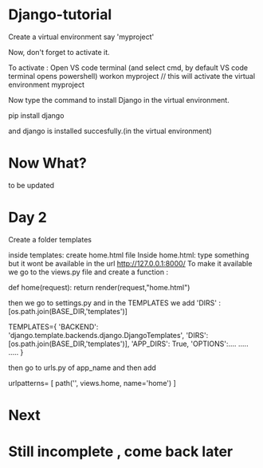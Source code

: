 # Django-tutorial

Create a virtual environment say 'myproject'

Now, don't forget to activate it.

To activate :
Open VS code terminal (and select cmd, by default VS code terminal opens powershell)
workon myproject     // this will activate the virtual environment myproject 

Now type the command to install Django in the virtual environment.

pip install django

and django is installed succesfully.(in the virtual environment)

# Now What?

to be updated

# Day 2

Create a folder templates

inside templates:
 create home.html file
 Inside home.html: type something but it wont be available in the url http://127.0.0.1:8000/
 To make it available we go to the views.py file and create a function :
 
 def home(request):
    return render(request,"home.html")
    
  then we go to settings.py and in the TEMPLATES we add 'DIRS' : [os.path.join(BASE_DIR,'templates')]
  
  TEMPLATES={
   'BACKEND': 'django.template.backends.django.DjangoTemplates',
        'DIRS': [os.path.join(BASE_DIR,'templates')],
        'APP_DIRS': True,
        'OPTIONS':....
        .....
        .....
  }
  
  then go to urls.py of app_name and then add
  
  urlpatterns= [
    path('', views.home, name='home')
    ]
    
    
# Next

# Still incomplete , come back later


